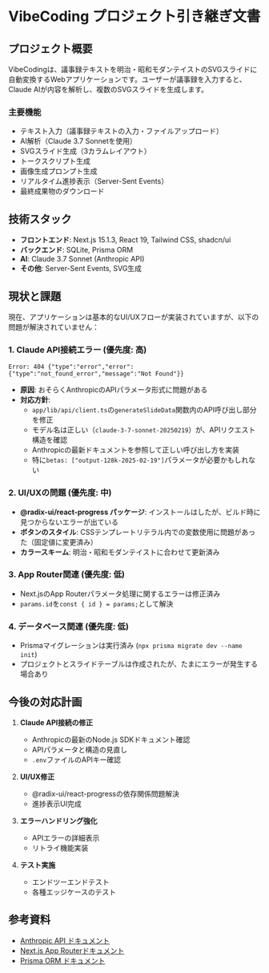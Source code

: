 # VibeCoding プロジェクト引き継ぎ文書

## プロジェクト概要

VibeCodingは、議事録テキストを明治・昭和モダンテイストのSVGスライドに自動変換するWebアプリケーションです。ユーザーが議事録を入力すると、Claude AIが内容を解析し、複数のSVGスライドを生成します。

### 主要機能

- テキスト入力（議事録テキストの入力・ファイルアップロード）
- AI解析（Claude 3.7 Sonnetを使用）
- SVGスライド生成（3カラムレイアウト）
- トークスクリプト生成
- 画像生成プロンプト生成
- リアルタイム進捗表示（Server-Sent Events）
- 最終成果物のダウンロード

## 技術スタック

- **フロントエンド**: Next.js 15.1.3, React 19, Tailwind CSS, shadcn/ui
- **バックエンド**: SQLite, Prisma ORM
- **AI**: Claude 3.7 Sonnet (Anthropic API)
- **その他**: Server-Sent Events, SVG生成

## 現状と課題

現在、アプリケーションは基本的なUI/UXフローが実装されていますが、以下の問題が解決されていません：

### 1. Claude API接続エラー (優先度: 高)

```
Error: 404 {"type":"error","error":{"type":"not_found_error","message":"Not Found"}}
```

- **原因**: おそらくAnthropicのAPIパラメータ形式に問題がある
- **対応方針**: 
  - `app/lib/api/client.ts`の`generateSlideData`関数内のAPI呼び出し部分を修正
  - モデル名は正しい（`claude-3-7-sonnet-20250219`）が、APIリクエスト構造を確認
  - Anthropicの最新ドキュメントを参照して正しい呼び出し方を実装
  - 特に`betas: ["output-128k-2025-02-19"]`パラメータが必要かもしれない

### 2. UI/UXの問題 (優先度: 中)

- **@radix-ui/react-progress パッケージ**: インストールはしたが、ビルド時に見つからないエラーが出ている
- **ボタンのスタイル**: CSSテンプレートリテラル内での変数使用に問題があった（固定値に変更済み）
- **カラースキーム**: 明治・昭和モダンテイストに合わせて更新済み

### 3. App Router関連 (優先度: 低)

- Next.jsのApp Routerパラメータ処理に関するエラーは修正済み
- `params.id`を`const { id } = params;`として解決

### 4. データベース関連 (優先度: 低)

- Prismaマイグレーションは実行済み (`npx prisma migrate dev --name init`)
- プロジェクトとスライドテーブルは作成されたが、たまにエラーが発生する場合あり

## 今後の対応計画

1. **Claude API接続の修正**
   - Anthropicの最新のNode.js SDKドキュメント確認
   - APIパラメータと構造の見直し
   - `.env`ファイルのAPIキー確認

2. **UI/UX修正**
   - @radix-ui/react-progressの依存関係問題解決
   - 進捗表示UI完成

3. **エラーハンドリング強化**
   - APIエラーの詳細表示
   - リトライ機能実装

4. **テスト実施**
   - エンドツーエンドテスト
   - 各種エッジケースのテスト

## 参考資料

- [Anthropic API ドキュメント](https://docs.anthropic.com/claude/reference/messages_post)
- [Next.js App Routerドキュメント](https://nextjs.org/docs/app)
- [Prisma ORM ドキュメント](https://www.prisma.io/docs) 